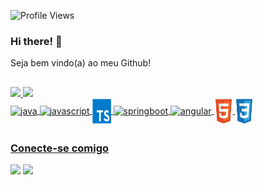 ![Profile Views](http://estruyf-github.azurewebsites.net/api/VisitorHit?user=anagjorge&repo=anagjorge&countColorcountColor)

### Hi there! 👋

Seja bem vindo(a) ao meu Github!
##

<div>
  <a href=https://github.com/anagjorge>
  <img height="160em" src="https://github-readme-stats.vercel.app/api?username=anagjorge&show_icons=true&theme=dracula&include_all_commits=true&count_private=true"/>
  <img height="160em" src="https://github-readme-stats.vercel.app/api/top-langs/?username=anagjorge&layout=compact&langs_count=7&theme=dracula"/>
</div>
<div> 
  <img align="center" src="https://icongr.am/devicon/java-original.svg?size=128&color=currentColor" height="40" width="30" alt="java"/>
  <img align="center" src="https://icongr.am/devicon/javascript-original.svg?size=128&color=currentColor" height="40" width="30" alt="javascript"/>
  <img align="center" src="https://raw.githubusercontent.com/devicons/devicon/master/icons/typescript/typescript-plain.svg" height="40" width="30" alt="typescript">
  <img align="center" src="https://www.vectorlogo.zone/logos/springio/springio-icon.svg" height="30" width="30" alt="springboot"/>
  <img align="center" src="https://icongr.am/devicon/angularjs-original.svg?size=128&color=currentColor" height="40" width="30" alt="angular"/>
  <img align="center" src="https://raw.githubusercontent.com/devicons/devicon/master/icons/html5/html5-original.svg" height="40" width="30"  alt="HTML">
  <img align="center" src="https://raw.githubusercontent.com/devicons/devicon/master/icons/css3/css3-original.svg" height="40" width="30" alt="CSS">
  
  
</div>
  
  ##

### Conecte-se comigo
<div>
  <a href = "mailto:anadegj@gmail.com"><img src="https://img.shields.io/badge/-Gmail-%23333?style=for-the-badge&logo=gmail&logoColor=white" target="_blank"></a>
  <a href="https://www.linkedin.com/in/ana-jessica-jorge/" target="_blank"><img src="https://img.shields.io/badge/-LinkedIn-%230077B5?style=for-the-badge&logo=linkedin&logoColor=white" target="_blank"></a> 
</div>

